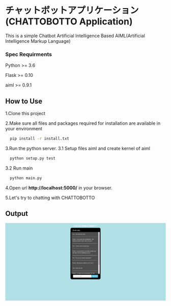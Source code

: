 # チャットボットアプリケーション (CHATTOBOTTO Application)

This is a simple Chatbot Artificial Intelligence Based AIML(Artificial Intelligence Markup Language)

### Spec Requirments
  Python >= 3.6
  
  Flask >= 0.10
  
  aiml >= 0.9.1
  
## How to Use
1.Clone this project

2.Make sure all files and packages required for installation are available in your environment
  ```bash
    pip install -r install.txt
  ```
3.Run the python server.
  3.1 Setup files aiml and create kernel of aiml
  ```bash
    python setup.py test
  ```
  3.2 Run main
  ```bash
    python main.py
  ```
4.Open url **http://localhost:5000/** in your browser.

5.Let's try to chatting with CHATTOBOTTO

## Output
![chattobotto](https://github.com/nunxdz/n-chatto-botto/blob/master/output.PNG)
